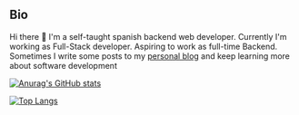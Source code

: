 ## Bio
Hi there 👋 I'm a self-taught spanish backend web developer. Currently I'm working as Full-Stack developer. Aspiring to work as full-time Backend. Sometimes I write some posts to my [personal blog](https://4strodev.com) and keep learning more about software development

[![Anurag's GitHub stats](https://github-readme-stats.vercel.app/api?username=4strodev)](https://github.com/anuraghazra/github-readme-stats)

[![Top Langs](https://github-readme-stats.vercel.app/api/top-langs/?username=4strodev)](https://github.com/anuraghazra/github-readme-stats)
